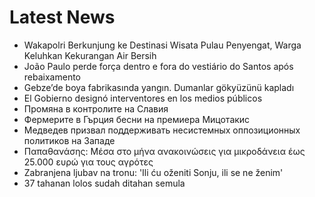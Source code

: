 # Latest News
-  Wakapolri Berkunjung ke Destinasi Wisata Pulau Penyengat, Warga Keluhkan Kekurangan Air Bersih
-  João Paulo perde força dentro e fora do vestiário do Santos após rebaixamento
-  Gebze’de boya fabrikasında yangın. Dumanlar gökyüzünü kapladı
-  El Gobierno designó interventores en los medios públicos
-  Промяна в контролите на Славия
-  Фермерите в Гърция бесни на премиера Мицотакис
-  Медведев призвал поддерживать несистемных оппозиционных политиков на Западе
-  Παπαθανάσης: Μέσα στο μήνα ανακοινώσεις για μικροδάνεια έως 25.000 ευρώ για τους αγρότες
-  Zabranjena ljubav na tronu: 'Ili ću oženiti Sonju, ili se ne ženim'
-  37 tahanan lolos sudah ditahan semula
